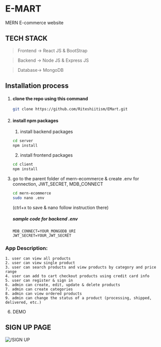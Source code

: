 # E-MART
MERN E-commerce website 

## TECH STACK
> Frontend -> React JS & BootStrap

> Backend -> Node JS & Express JS

> Database-> MongoDB

## Installation process
1. #### clone the repo using this command
    ```bash
    git clone https://github.com/Riteshiitism/EMart.git
    ```
2. #### install npm packages
    1. install backend packages
    ```bash
    cd server
    npm install
    ```
    2. install frontend packages
    ```bash
    cd client
    npm install
    ```
3. go to the parent folder of mern-ecommerce & create .env for connection, JWT_SECRET, MDB_CONNECT

    ```bash
    cd mern-ecommerce
    sudo nano .env
    ```
    (ctrl+x to save & nano follow instruction there)
    
    ##### sample code for backend .env
    ```env
    MDB_CONNECT=YOUR_MONGODB_URI
    JWT_SECRET=YOUR_JWT_SECRET
    ```

### App Description:
    1. user can view all products
    2. user can view single product
    3. user can search products and view products by category and price range
    4. user can add to cart checkout products using credit card info
    5. user can register & sign in
    6. admin can create, edit, update & delete products
    7. admin can create categories
    8. admin can view ordered products
    9. admin can change the status of a product (processing, shipped, delivered, etc.)



6. DEMO

## SIGN UP PAGE
![/SIGN UP](https://github.com/Riteshiitism/EMart/E-mart/blob/main/SignUp.jpg)



